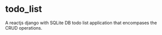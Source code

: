 # todo_list  
A reactjs django with SQLite DB todo list application that encompases the CRUD operations.
